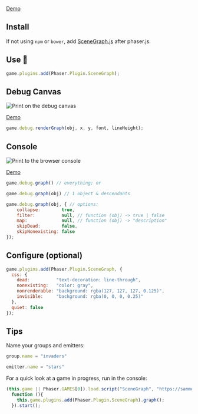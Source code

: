 [Demo](https://samme.github.io/phaser-plugin-scene-graph/)

Install
-------

If not using `npm` or `bower`, add [SceneGraph.js](dist/SceneGraph.js) after phaser.js.

Use 👾
---

```javascript
game.plugins.add(Phaser.Plugin.SceneGraph);
```

Debug Canvas
------------

![Print on the debug canvas](https://samme.github.io/phaser-plugin-scene-graph/screenshot1.png)

[Demo](https://samme.github.io/phaser-plugin-scene-graph/)

```javascript
game.debug.renderGraph(obj, x, y, font, lineHeight);
```

Console
-------

![Print to the browser console](https://samme.github.io/phaser-plugin-scene-graph/screenshot2.png)

[Demo](https://samme.github.io/phaser-plugin-scene-graph/)

```javascript
game.debug.graph() // everything; or

game.debug.graph(obj) // 1 object & descendants

game.debug.graph(obj, { // options:
    collapse:        true,
    filter:          null, // function (obj) -> true | false
    map:             null, // function (obj) -> "description"
    skipDead:        false,
    skipNonexisting: false
});
```

Configure (optional)
---------

```javascript
game.plugins.add(Phaser.Plugin.SceneGraph, {
  css: {
    dead:          "text-decoration: line-through",
    nonexisting:   "color: gray",
    nonrenderable: "background: rgba(127, 127, 127, 0.125)",
    invisible:     "background: rgba(0, 0, 0, 0.25)"
  },
  quiet: false
});
```

Tips
----

Name your groups and emitters:

```javascript
group.name = "invaders"

emitter.name = "stars"
```

For a quick look at a game in progress, run in the console:

```javascript
(this.game || Phaser.GAMES[0]).load.script("SceneGraph", "https://samme.github.io/phaser-plugin-scene-graph/SceneGraph.js",
  function (){
    this.game.plugins.add(Phaser.Plugin.SceneGraph).graph();
  }).start();
```
